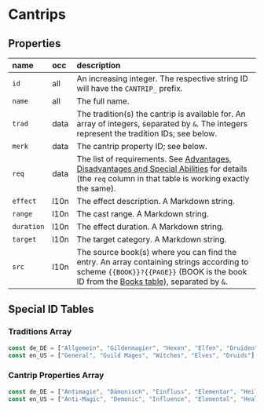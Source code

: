 # Cantrips

## Properties

name | occ | description
:--- | :--- | :---
`id` | all | An increasing integer. The respective string ID will have the `CANTRIP_` prefix.
`name` | all | The full name.
`trad` | data | The tradition(s) the cantrip is available for. An array of integers, separated by `&`. The integers represent the tradition IDs; see below.
`merk` | data | The cantrip property ID; see below.
`req` | data | The list of requirements. See [Advantages, Disadvantages and Special Abilities](activatables.md) for details (the `req` column in that table is working exactly the same).
`effect` | l10n | The effect description. A Markdown string.
`range` | l10n | The cast range. A Markdown string.
`duration` | l10n | The effect duration. A Markdown string.
`target` | l10n | The target category. A Markdown string.
`src` | l10n | The source book(s) where you can find the entry. An array containing strings according to scheme `{{BOOK}}?{{PAGE}}` (BOOK is the book ID from the [Books table](books.md)), separated by `&`.

## Special ID Tables

### Traditions Array

```ts
const de_DE = ["Allgemein", "Gildenmagier", "Hexen", "Elfen", "Druiden", "Scharlatane", "Zauberbarden", "Zaubertänzer", "Intuitive Zauberer", "Meistertalentierte", "Qabalyamagier", "Kristallomanten", "Geoden", "Alchimisten", "Schelme"]
const en_US = ["General", "Guild Mages", "Witches", "Elves", "Druids"]
```

### Cantrip Properties Array

```ts
const de_DE = ["Antimagie", "Dämonisch", "Einfluss", "Elementar", "Heilung", "Hellsicht", "Illusion", "Sphären", "Objekt", "Telekinese", "Verwandlung"]
const en_US = ["Anti-Magic", "Demonic", "Influence", "Elemental", "Healing", "Clairvoyance", "Illusion", "Spheres", "Objekt", "Telekinesis", "Transformation"]
```
